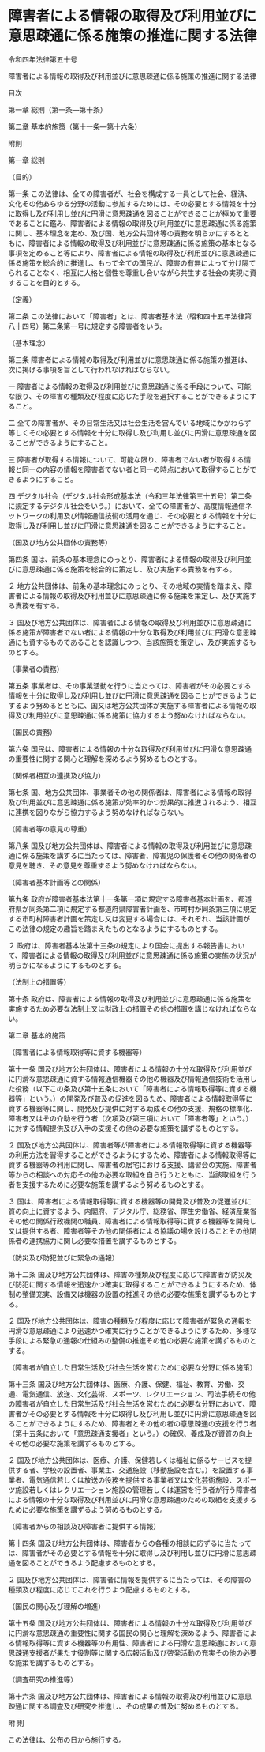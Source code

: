 # 障害者による情報の取得及び利用並びに意思疎通に係る施策の推進に関する法律

令和四年法律第五十号

障害者による情報の取得及び利用並びに意思疎通に係る施策の推進に関する法律

目次

第一章 総則（第一条―第十条）

第二章 基本的施策（第十一条―第十六条）

附則

第一章 総則

（目的）

第一条 この法律は、全ての障害者が、社会を構成する一員として社会、経済、文化その他あらゆる分野の活動に参加するためには、その必要とする情報を十分に取得し及び利用し並びに円滑に意思疎通を図ることができることが極めて重要であることに鑑み、障害者による情報の取得及び利用並びに意思疎通に係る施策に関し、基本理念を定め、及び国、地方公共団体等の責務を明らかにするとともに、障害者による情報の取得及び利用並びに意思疎通に係る施策の基本となる事項を定めること等により、障害者による情報の取得及び利用並びに意思疎通に係る施策を総合的に推進し、もって全ての国民が、障害の有無によって分け隔てられることなく、相互に人格と個性を尊重し合いながら共生する社会の実現に資することを目的とする。

（定義）

第二条 この法律において「障害者」とは、障害者基本法（昭和四十五年法律第八十四号）第二条第一号に規定する障害者をいう。

（基本理念）

第三条 障害者による情報の取得及び利用並びに意思疎通に係る施策の推進は、次に掲げる事項を旨として行われなければならない。

一 障害者による情報の取得及び利用並びに意思疎通に係る手段について、可能な限り、その障害の種類及び程度に応じた手段を選択することができるようにすること。

二 全ての障害者が、その日常生活又は社会生活を営んでいる地域にかかわらず等しくその必要とする情報を十分に取得し及び利用し並びに円滑に意思疎通を図ることができるようにすること。

三 障害者が取得する情報について、可能な限り、障害者でない者が取得する情報と同一の内容の情報を障害者でない者と同一の時点において取得することができるようにすること。

四 デジタル社会（デジタル社会形成基本法（令和三年法律第三十五号）第二条に規定するデジタル社会をいう。）において、全ての障害者が、高度情報通信ネットワークの利用及び情報通信技術の活用を通じ、その必要とする情報を十分に取得し及び利用し並びに円滑に意思疎通を図ることができるようにすること。

（国及び地方公共団体の責務等）

第四条 国は、前条の基本理念にのっとり、障害者による情報の取得及び利用並びに意思疎通に係る施策を総合的に策定し、及び実施する責務を有する。

２ 地方公共団体は、前条の基本理念にのっとり、その地域の実情を踏まえ、障害者による情報の取得及び利用並びに意思疎通に係る施策を策定し、及び実施する責務を有する。

３ 国及び地方公共団体は、障害者による情報の取得及び利用並びに意思疎通に係る施策が障害者でない者による情報の十分な取得及び利用並びに円滑な意思疎通にも資するものであることを認識しつつ、当該施策を策定し、及び実施するものとする。

（事業者の責務）

第五条 事業者は、その事業活動を行うに当たっては、障害者がその必要とする情報を十分に取得し及び利用し並びに円滑に意思疎通を図ることができるようにするよう努めるとともに、国又は地方公共団体が実施する障害者による情報の取得及び利用並びに意思疎通に係る施策に協力するよう努めなければならない。

（国民の責務）

第六条 国民は、障害者による情報の十分な取得及び利用並びに円滑な意思疎通の重要性に関する関心と理解を深めるよう努めるものとする。

（関係者相互の連携及び協力）

第七条 国、地方公共団体、事業者その他の関係者は、障害者による情報の取得及び利用並びに意思疎通に係る施策が効率的かつ効果的に推進されるよう、相互に連携を図りながら協力するよう努めなければならない。

（障害者等の意見の尊重）

第八条 国及び地方公共団体は、障害者による情報の取得及び利用並びに意思疎通に係る施策を講ずるに当たっては、障害者、障害児の保護者その他の関係者の意見を聴き、その意見を尊重するよう努めなければならない。

（障害者基本計画等との関係）

第九条 政府が障害者基本法第十一条第一項に規定する障害者基本計画を、都道府県が同条第二項に規定する都道府県障害者計画を、市町村が同条第三項に規定する市町村障害者計画を策定し又は変更する場合には、それぞれ、当該計画がこの法律の規定の趣旨を踏まえたものとなるようにするものとする。

２ 政府は、障害者基本法第十三条の規定により国会に提出する報告書において、障害者による情報の取得及び利用並びに意思疎通に係る施策の実施の状況が明らかになるようにするものとする。

（法制上の措置等）

第十条 政府は、障害者による情報の取得及び利用並びに意思疎通に係る施策を実施するため必要な法制上又は財政上の措置その他の措置を講じなければならない。

第二章 基本的施策

（障害者による情報取得等に資する機器等）

第十一条 国及び地方公共団体は、障害者による情報の十分な取得及び利用並びに円滑な意思疎通に資する情報通信機器その他の機器及び情報通信技術を活用した役務（以下この条及び第十五条において「障害者による情報取得等に資する機器等」という。）の開発及び普及の促進を図るため、障害者による情報取得等に資する機器等に関し、開発及び提供に対する助成その他の支援、規格の標準化、障害者又はその介助を行う者（次項及び第三項において「障害者等」という。）に対する情報提供及び入手の支援その他の必要な施策を講ずるものとする。

２ 国及び地方公共団体は、障害者等が障害者による情報取得等に資する機器等の利用方法を習得することができるようにするため、障害者による情報取得等に資する機器等の利用に関し、障害者の居宅における支援、講習会の実施、障害者等からの相談への対応その他の必要な取組を自ら行うとともに、当該取組を行う者を支援するために必要な施策を講ずるよう努めるものとする。

３ 国は、障害者による情報取得等に資する機器等の開発及び普及の促進並びに質の向上に資するよう、内閣府、デジタル庁、総務省、厚生労働省、経済産業省その他の関係行政機関の職員、障害者による情報取得等に資する機器等を開発し又は提供する者、障害者等その他の関係者による協議の場を設けることその他関係者の連携協力に関し必要な措置を講ずるものとする。

（防災及び防犯並びに緊急の通報）

第十二条 国及び地方公共団体は、障害の種類及び程度に応じて障害者が防災及び防犯に関する情報を迅速かつ確実に取得することができるようにするため、体制の整備充実、設備又は機器の設置の推進その他の必要な施策を講ずるものとする。

２ 国及び地方公共団体は、障害の種類及び程度に応じて障害者が緊急の通報を円滑な意思疎通により迅速かつ確実に行うことができるようにするため、多様な手段による緊急の通報の仕組みの整備の推進その他の必要な施策を講ずるものとする。

（障害者が自立した日常生活及び社会生活を営むために必要な分野に係る施策）

第十三条 国及び地方公共団体は、医療、介護、保健、福祉、教育、労働、交通、電気通信、放送、文化芸術、スポーツ、レクリエーション、司法手続その他の障害者が自立した日常生活及び社会生活を営むために必要な分野において、障害者がその必要とする情報を十分に取得し及び利用し並びに円滑に意思疎通を図ることができるようにするため、障害者とその他の者の意思疎通の支援を行う者（第十五条において「意思疎通支援者」という。）の確保、養成及び資質の向上その他の必要な施策を講ずるものとする。

２ 国及び地方公共団体は、医療、介護、保健若しくは福祉に係るサービスを提供する者、学校の設置者、事業主、交通施設（移動施設を含む。）を設置する事業者、電気通信若しくは放送の役務を提供する事業者又は文化芸術施設、スポーツ施設若しくはレクリエーション施設の管理若しくは運営を行う者が行う障害者による情報の十分な取得及び利用並びに円滑な意思疎通のための取組を支援するために必要な施策を講ずるよう努めるものとする。

（障害者からの相談及び障害者に提供する情報）

第十四条 国及び地方公共団体は、障害者からの各種の相談に応ずるに当たっては、障害者がその必要とする情報を十分に取得し及び利用し並びに円滑に意思疎通を図ることができるよう配慮するものとする。

２ 国及び地方公共団体は、障害者に情報を提供するに当たっては、その障害の種類及び程度に応じてこれを行うよう配慮するものとする。

（国民の関心及び理解の増進）

第十五条 国及び地方公共団体は、障害者による情報の十分な取得及び利用並びに円滑な意思疎通の重要性に関する国民の関心と理解を深めるよう、障害者による情報取得等に資する機器等の有用性、障害者による円滑な意思疎通において意思疎通支援者が果たす役割等に関する広報活動及び啓発活動の充実その他の必要な施策を講ずるものとする。

（調査研究の推進等）

第十六条 国及び地方公共団体は、障害者による情報の取得及び利用並びに意思疎通に関する調査及び研究を推進し、その成果の普及に努めるものとする。

附 則

この法律は、公布の日から施行する。
